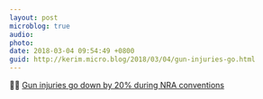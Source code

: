 ```yaml
---
layout: post
microblog: true
audio: 
photo: 
date: 2018-03-04 09:54:49 +0800
guid: http://kerim.micro.blog/2018/03/04/gun-injuries-go.html
---
```

👞🔫 [Gun injuries go down by 20% during NRA conventions](https://boingboing.net/2018/03/03/gun-injuries-go-down-by-20-du.html)
